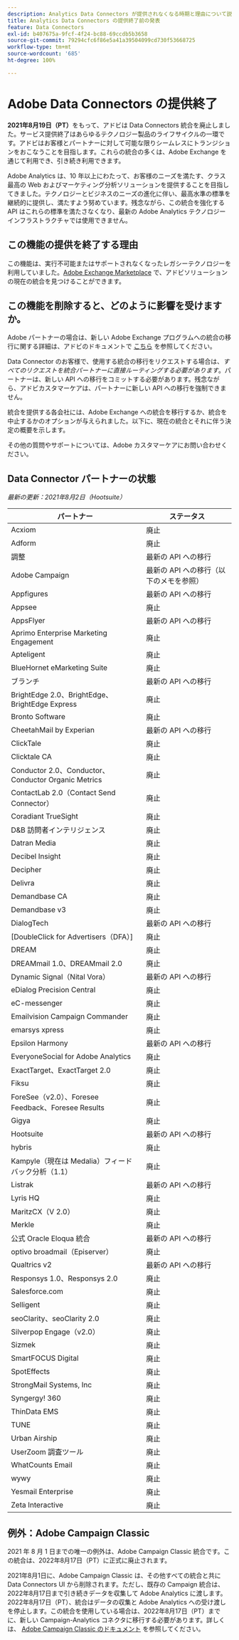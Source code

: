 ```yaml
---
description: Analytics Data Connectors が提供されなくなる時期と理由について説明します。
title: Analytics Data Connectors の提供終了前の発表
feature: Data Connectors
exl-id: b407675a-9fcf-4f24-bc88-69ccdb5b3658
source-git-commit: 79294cfc6f86e5a41a39504099cd730f53668725
workflow-type: tm+mt
source-wordcount: '685'
ht-degree: 100%

---
```


# Adobe Data Connectors の提供終了

**2021年8月19日（PT）**&#x200B;をもって、アドビは Data Connectors 統合を廃止しました。サービス提供終了はあらゆるテクノロジー製品のライフサイクルの一環です。アドビはお客様とパートナーに対して可能な限りシームレスにトランジションをおこなうことを目指します。これらの統合の多くは、Adobe Exchange を通じて利用でき、引き続き利用できます。

Adobe Analytics は、10 年以上にわたって、お客様のニーズを満たす、クラス最高の Web およびマーケティング分析ソリューションを提供することを目指してきました。テクノロジーとビジネスのニーズの進化に伴い、最高水準の標準を継続的に提供し、満たすよう努めています。残念ながら、この統合を強化する API はこれらの標準を満たさなくなり、最新の Adobe Analytics テクノロジーインフラストラクチャでは使用できません。

## この機能の提供を終了する理由

この機能は、実行不可能またはサポートされなくなったレガシーテクノロジーを利用していました。[Adobe Exchange Marketplace](https://exchange.adobe.com/experiencecloud.analytics.html#product) で、アドビソリューションの現在の統合を見つけることができます。

## この機能を削除すると、どのように影響を受けますか。

Adobe パートナーの場合は、新しい Adobe Exchange プログラムへの統合の移行に関する詳細は、アドビのドキュメントで [こちら](https://adobeexchangeec.zendesk.com/hc/ja-jp/articles/360003867071-Adobe-Analytics-Integration-Tools) を参照してください。

Data Connector のお客様で、使用する統合の移行をリクエストする場合は、*すべてのリクエストを統合パートナーに直接ルーティングする必要があります*。パートナーは、新しい API への移行をコミットする必要があります。残念ながら、アドビカスタマーケアは、パートナーに新しい API への移行を強制できません。

統合を提供する各会社には、Adobe Exchange への統合を移行するか、統合を中止するかのオプションが与えられました。以下に、現在の統合とそれに伴う決定の概要を示します。

その他の質問やサポートについては、Adobe カスタマーケアにお問い合わせください。

## Data Connector パートナーの状態

*最新の更新：2021年8月2日（Hootsuite）*

| パートナー | ステータス |
| --- | --- |
| Acxiom | 廃止 |
| Adform | 廃止 |
| 調整 | 最新の API への移行 |
| Adobe Campaign | 最新の API への移行（以下のメモを参照） |
| Appfigures | 最新の API への移行 |
| Appsee | 廃止 |
| AppsFlyer | 最新の API への移行 |
| Aprimo Enterprise Marketing Engagement | 廃止 |
| Apteligent | 廃止 |
| BlueHornet eMarketing Suite | 廃止 |
| ブランチ | 最新の API への移行 |
| BrightEdge 2.0、BrightEdge、BrightEdge Express | 廃止 |
| Bronto Software | 廃止 |
| CheetahMail by Experian | 最新の API への移行 |
| ClickTale | 廃止 |
| Clicktale CA | 廃止 |
| Conductor 2.0、Conductor、Conductor Organic Metrics | 廃止 |
| ContactLab 2.0（Contact Send Connector） | 廃止 |
| Coradiant TrueSight | 廃止 |
| D&amp;B 訪問者インテリジェンス | 廃止 |
| Datran Media | 廃止 |
| Decibel Insight | 廃止 |
| Decipher | 廃止 |
| Delivra | 廃止 |
| Demandbase CA | 廃止 |
| Demandbase v3 | 廃止 |
| DialogTech | 最新の API への移行 |
| [DoubleClick for Advertisers（DFA）] | 廃止 |
| DREAM | 廃止 |
| DREAMmail 1.0、DREAMmail 2.0 | 廃止 |
| Dynamic Signal（Nital Vora） | 最新の API への移行 |
| eDialog Precision Central | 廃止 |
| eC-messenger | 廃止 |
| Emailvision Campaign Commander | 廃止 |
| emarsys xpress | 廃止 |
| Epsilon Harmony | 最新の API への移行 |
| EveryoneSocial for Adobe Analytics | 廃止 |
| ExactTarget、ExactTarget 2.0 | 廃止 |
| Fiksu | 廃止 |
| ForeSee（v2.0）、Foresee Feedback、Foresee Results | 廃止 |
| Gigya | 廃止 |
| Hootsuite | 最新の API への移行 |
| hybris | 廃止 |
| Kampyle（現在は Medalia）フィードバック分析（1.1） | 廃止 |
| Listrak | 最新の API への移行 |
| Lyris HQ | 廃止 |
| MaritzCX（V 2.0） | 廃止 |
| Merkle | 廃止 |
| 公式 Oracle Eloqua 統合 | 最新の API への移行 |
| optivo broadmail（Episerver） | 廃止 |
| Qualtrics v2 | 最新の API への移行 |
| Responsys 1.0、Responsys 2.0 | 廃止 |
| Salesforce.com | 廃止 |
| Selligent | 廃止 |
| seoClarity、seoClarity 2.0 | 廃止 |
| Silverpop Engage（v2.0） | 廃止 |
| Sizmek | 廃止 |
| SmartFOCUS Digital | 廃止 |
| SpotEffects | 廃止 |
| StrongMail Systems, Inc | 廃止 |
| Syngergy! 360 | 廃止 |
| ThinData EMS | 廃止 |
| TUNE | 廃止 |
| Urban Airship | 廃止 |
| UserZoom 調査ツール | 廃止 |
| WhatCounts Email | 廃止 |
| wywy | 廃止 |
| Yesmail Enterprise | 廃止 |
| Zeta Interactive | 廃止 |

## 例外：Adobe Campaign Classic

2021 年 8 月 1 日までの唯一の例外は、Adobe Campaign Classic 統合です。この統合は、2022年8月17日（PT）に正式に廃止されます。

2021年8月1日に、Adobe Campaign Classic は、その他すべての統合と共に Data Connectors UI から削除されます。ただし、既存の Campaign 統合は、2022年8月17日まで引き続きデータを収集して Adobe Analytics に渡します。2022年8月17日（PT）、統合はデータの収集と Adobe Analytics への受け渡しを停止します。この統合を使用している場合は、2022年8月17日（PT）までに、新しい Campaign-Analytics コネクタに移行する必要があります。詳しくは、 [Adobe Campaign Classic のドキュメント](https://experienceleague.adobe.com/docs/campaign-classic/using/release-notes/aa-connector-migration.html?lang=ja) を参照してください。
